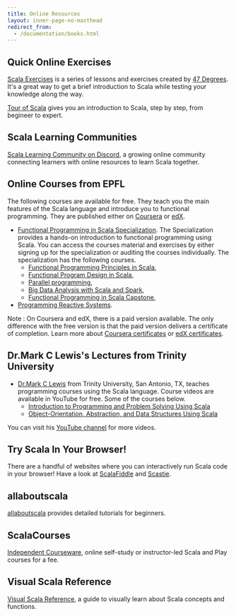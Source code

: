 ```yaml
---
title: Online Resources
layout: inner-page-no-masthead
redirect_from:
  - /documentation/books.html
---
```


## Quick Online Exercises
[Scala Exercises](https://www.scala-exercises.org/) is a series of lessons and exercises created by [47 Degrees](https://www.47deg.com/). It's a great way to get a brief introduction to Scala while testing your knowledge along the way.

[Tour of Scala](https://tourofscala.com) gives you an introduction to Scala, step by step, from begineer to expert.

## Scala Learning Communities
[Scala Learning Community on Discord](http://sca.la/learning-community), a growing online community connecting learners with online resources to learn Scala together.

## Online Courses from EPFL

The following courses are available for free. They teach you the main features of the Scala language and introduce you
to functional programming. They are published either on [Coursera](https://www.coursera.org) or [edX](https://www.edx.org).

 * [Functional Programming in Scala Specialization](https://www.coursera.org/specializations/scala).
   The Specialization provides a hands-on introduction to functional programming using Scala. You can access the courses
   material and exercises by either signing up for the specialization or auditing the courses individually. The
   specialization has the following courses.
    * [Functional Programming Principles in Scala](https://www.coursera.org/learn/progfun1),
    * [Functional Program Design in Scala](https://www.coursera.org/learn/progfun2),
    * [Parallel programming](https://www.coursera.org/learn/parprog1),
    * [Big Data Analysis with Scala and Spark](https://www.coursera.org/learn/scala-spark-big-data),
    * [Functional Programming in Scala Capstone](https://www.coursera.org/learn/scala-capstone),
 * [Programming Reactive Systems](https://www.edx.org/course/programming-reactive-systems).

Note : On Coursera and edX, there is a paid version available. The only difference with the free version is that
the paid version delivers a certificate of completion. Learn more about
[Coursera certificates](https://learner.coursera.help/hc/en-us/articles/209819053-Get-a-Course-Certificate) or
[edX certificates](https://support.edx.org/hc/en-us/categories/115002269627-Certificates).

## Dr.Mark C Lewis's Lectures from Trinity University

 * [Dr.Mark C Lewis](https://www.cs.trinity.edu/~mlewis/) from Trinity University, San Antonio, TX, teaches programming courses using the Scala language. Course videos are available in YouTube for free. Some of the courses below.
   * [Introduction to Programming and Problem Solving Using Scala](https://www.youtube.com/playlist?list=PLLMXbkbDbVt9MIJ9DV4ps-_trOzWtphYO)
   * [Object-Orientation, Abstraction, and Data Structures Using Scala](https://www.youtube.com/playlist?list=PLLMXbkbDbVt8JLumqKj-3BlHmEXPIfR42)

 You can visit his [YouTube channel](https://www.youtube.com/user/DrMarkCLewis/featured) for more videos.


## Try Scala In Your Browser!
There are a handful of websites where you can interactively run Scala code in your browser! Have a look at [ScalaFiddle](https://scalafiddle.io/) and [Scastie](https://scastie.org/).

## allaboutscala
[allaboutscala](https://allaboutscala.com/) provides detailed tutorials for beginners.

## ScalaCourses
[Independent Courseware](https://getscala.com), online self-study or instructor-led Scala and Play courses for a fee.

## Visual Scala Reference
[Visual Scala Reference](https://superruzafa.github.com/visual-scala-reference/), a guide to visually learn about Scala concepts and functions.
